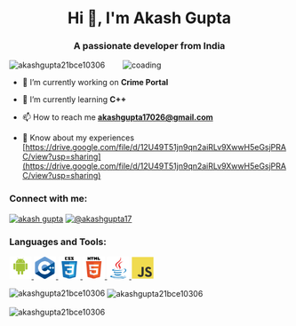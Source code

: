 <h1 align="center">Hi 👋, I'm Akash Gupta</h1>
<h3 align="center">A passionate developer from India</h3>
<img align="right" alt="coading" width= "300"; src="https://user-images.githubusercontent.com/55389276/140866485-8fb1c876-9a8f-4d6a-98dc-08c4981eaf70.gif">
<p align="left"> <img src="https://komarev.com/ghpvc/?username=akashgupta21bce10306&label=Profile%20views&color=0e75b6&style=flat" alt="akashgupta21bce10306" /> </p>

- 🔭 I’m currently working on **Crime Portal**

- 🌱 I’m currently learning **C++**

- 📫 How to reach me **akashgupta17026@gmail.com**

- 📄 Know about my experiences [https://drive.google.com/file/d/12U49T51jn9qn2aiRLv9XwwH5eGsjPRAC/view?usp=sharing](https://drive.google.com/file/d/12U49T51jn9qn2aiRLv9XwwH5eGsjPRAC/view?usp=sharing)

<h3 align="left">Connect with me:</h3>
<p align="left">
<a href="https://linkedin.com/in/akash gupta" target="blank"><img align="center" src="https://raw.githubusercontent.com/rahuldkjain/github-profile-readme-generator/master/src/images/icons/Social/linked-in-alt.svg" alt="akash gupta" height="30" width="40" /></a>
<a href="https://www.hackerrank.com/@akashgupta17" target="blank"><img align="center" src="https://raw.githubusercontent.com/rahuldkjain/github-profile-readme-generator/master/src/images/icons/Social/hackerrank.svg" alt="@akashgupta17" height="30" width="40" /></a>
</p>

<h3 align="left">Languages and Tools:</h3>
<p align="left"> <a href="https://developer.android.com" target="_blank" rel="noreferrer"> <img src="https://raw.githubusercontent.com/devicons/devicon/master/icons/android/android-original-wordmark.svg" alt="android" width="40" height="40"/> </a> <a href="https://www.w3schools.com/cpp/" target="_blank" rel="noreferrer"> <img src="https://raw.githubusercontent.com/devicons/devicon/master/icons/cplusplus/cplusplus-original.svg" alt="cplusplus" width="40" height="40"/> </a> <a href="https://www.w3schools.com/css/" target="_blank" rel="noreferrer"> <img src="https://raw.githubusercontent.com/devicons/devicon/master/icons/css3/css3-original-wordmark.svg" alt="css3" width="40" height="40"/> </a> <a href="https://www.w3.org/html/" target="_blank" rel="noreferrer"> <img src="https://raw.githubusercontent.com/devicons/devicon/master/icons/html5/html5-original-wordmark.svg" alt="html5" width="40" height="40"/> </a> <a href="https://www.java.com" target="_blank" rel="noreferrer"> <img src="https://raw.githubusercontent.com/devicons/devicon/master/icons/java/java-original.svg" alt="java" width="40" height="40"/> </a> <a href="https://developer.mozilla.org/en-US/docs/Web/JavaScript" target="_blank" rel="noreferrer"> <img src="https://raw.githubusercontent.com/devicons/devicon/master/icons/javascript/javascript-original.svg" alt="javascript" width="40" height="40"/> </a> </p>

<p><img align="left" src="https://github-readme-stats.vercel.app/api/top-langs?username=akashgupta21bce10306&show_icons=true&locale=en&layout=compact" alt="akashgupta21bce10306" /></p>

<p>&nbsp;<img align="center" src="https://github-readme-stats.vercel.app/api?username=akashgupta21bce10306&show_icons=true&locale=en" alt="akashgupta21bce10306" /></p>

<p><img align="center" src="https://github-readme-streak-stats.herokuapp.com/?user=akashgupta21bce10306&" alt="akashgupta21bce10306" /></p
